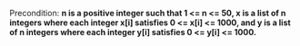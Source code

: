 Precondition: **n is a positive integer such that 1 <= n <= 50, x is a list of n integers where each integer x[i] satisfies 0 <= x[i] <= 1000, and y is a list of n integers where each integer y[i] satisfies 0 <= y[i] <= 1000.**
